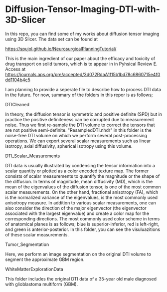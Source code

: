 # Diffusion-Tensor-Imaging-DTI-with-3D-Slicer
In this repo, you can find some of my works about diffusion tensor imaging using 3D Slicer.  The data set can be found at

https://spujol.github.io/NeurosurgicalPlanningTutorial/

This is the main ingredient of our paper about the efficacy and toxicity of drug transport on solid
tumors, which is to appear in in Pyhsical Review E. Access at 
https://journals.aps.org/pre/accepted/3d072RdaA1f15b1bd78c6860715e4f0dd1104b4c5

I am planning to provide a seperate file to describe how to process DTI data in the future. For now, summary of the folders in this repor is as follows;

DTICleaned

In theory, the diffusion tensor is symmetric and positive definite (SPD) but in practice the positive definiteness can be corrupted due to measurement noise. 
Thus we first re-sample the DTI volume to correct the tensors that are not positive semi-definite. "ResampledDTI.nhdr" in this folder is the noise-free
DTI volume on which we perform several post-processing operations. We can export several scalar measurements such as linear 
isotropy, axial diffusivity, spherical isotropy using this volume. 

DTI_Scalar_Measurements

DTI data is usually illustrated by condensing the tensor information into a scalar quantity or plotted as a color encoded texture map. 
The former consists of scalar measurements to quantify the magnitude or the shape of the diffusion. In terms of magnitude, mean diffusivity (MD), which is the mean of the eigenvalues of
the diffusion tensor, is one of the most common scalar measurements. On the other hand, fractional anisotropy (FA), which is the normalized variance of the eigenvalues, is the most
commonly used anisotropy measure. In addition to various scalar measurements, one can also consider the direction of the major eigenvector (the eigenvector associated with the largest
eigenvalue) and create a color map for the corresponding directions. The most commonly used color scheme in terms of anatomical planes is as follows; blue is superior-inferior, red
is left-right, and green is anterior-posterior. In this folder, you can see the visuluazitions of these scalar measurements.

Tumor_Segmentation

Here, we perform an image segmentation on the original DTI volume to segment the approximate GBM region. 

WhiteMatterExplorationData

This folder includes the original DTI data of a 35-year old male diagnosed with glioblastoma multiform (GBM). 
